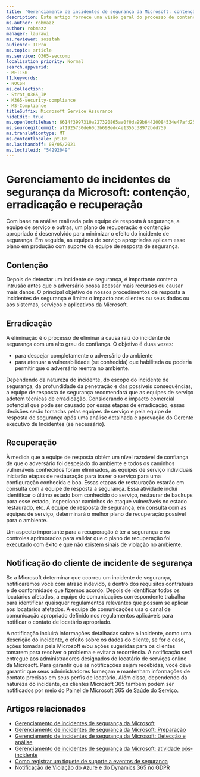 ```yaml
---
title: 'Gerenciamento de incidentes de segurança da Microsoft: contenção, erradicação e recuperação'
description: Este artigo fornece uma visão geral do processo de contenção, erradicação e recuperação de gerenciamento de incidentes de segurança nos serviços online da Microsoft.
ms.author: robmazz
author: robmazz
manager: laurawi
ms.reviewer: sosstah
audience: ITPro
ms.topic: article
ms.service: O365-seccomp
localization_priority: Normal
search.appverid:
- MET150
f1.keywords:
- NOCSH
ms.collection:
- Strat_O365_IP
- M365-security-compliance
- MS-Compliance
titleSuffix: Microsoft Service Assurance
hideEdit: true
ms.openlocfilehash: 6614f3997310a227320865aa0f0da99b64420084534e47afd25bb15441ddb451
ms.sourcegitcommit: af1925730de60c3b698edc4e1355c38972bdd759
ms.translationtype: MT
ms.contentlocale: pt-BR
ms.lasthandoff: 08/05/2021
ms.locfileid: "54292049"
---
```

# <a name="microsoft-security-incident-management-containment-eradication-and-recovery"></a>Gerenciamento de incidentes de segurança da Microsoft: contenção, erradicação e recuperação

Com base na análise realizada pela equipe de resposta à segurança, a equipe de serviço e outras, um plano de recuperação e contenção apropriado é desenvolvido para minimizar o efeito do incidente de segurança. Em seguida, as equipes de serviço apropriadas aplicam esse plano em produção com suporte da equipe de resposta de segurança.

## <a name="containment"></a>Contenção

Depois de detectar um incidente de segurança, é importante conter a intrusão antes que o adversário possa acessar mais recursos ou causar mais danos. O principal objetivo de nossos procedimentos de resposta a incidentes de segurança é limitar o impacto aos clientes ou seus dados ou aos sistemas, serviços e aplicativos da Microsoft.

## <a name="eradication"></a>Erradicação

A eliminação é o processo de eliminar a causa raiz do incidente de segurança com um alto grau de confiança. O objetivo é duas vezes:

- para despejar completamente o adversário do ambiente
- para atenuar a vulnerabilidade (se conhecida) que habilitada ou poderia permitir que o adversário reentra no ambiente.

Dependendo da natureza do incidente, do escopo do incidente de segurança, da profundidade da penetração e das possíveis consequências, a equipe de resposta de segurança recomendará que as equipes de serviço adotem técnicas de erradicação. Considerando o impacto comercial potencial que pode ser causado por essas etapas de erradicação, essas decisões serão tomadas pelas equipes de serviço e pela equipe de resposta de segurança após uma análise detalhada e aprovação do Gerente executivo de Incidentes (se necessário).

## <a name="recovery"></a>Recuperação

À medida que a equipe de resposta obtém um nível razoável de confiança de que o adversário foi despejado do ambiente e todos os caminhos vulneráveis conhecidos foram eliminados, as equipes de serviço individuais iniciarão etapas de restauração para trazer o serviço para uma configuração conhecida e boa. Essas etapas de restauração estarão em consulta com a equipe de resposta à segurança. Essa atividade inclui identificar o último estado bom conhecido do serviço, restaurar de backups para esse estado, inspecionar caminhos de ataque vulneráveis no estado restaurado, etc. A equipe de resposta de segurança, em consulta com as equipes de serviço, determinará o melhor plano de recuperação possível para o ambiente.

Um aspecto importante para a recuperação é ter a segurança e os controles aprimorados para validar que o plano de recuperação foi executado com êxito e que não existem sinais de violação no ambiente.

## <a name="customer-notification-of-security-incident"></a>Notificação do cliente de incidente de segurança

Se a Microsoft determinar que ocorreu um incidente de segurança, notificaremos você com atraso indevido, e dentro dos requisitos contratuais e de conformidade que fizemos acordo. Depois de identificar todos os locatários afetados, a equipe de comunicações correspondente trabalha para identificar quaisquer regulamentos relevantes que possam se aplicar aos locatários afetados. A equipe de comunicações usa o canal de comunicação apropriado definido nos regulamentos aplicáveis para notificar o contato de locatário apropriado.

A notificação incluirá informações detalhadas sobre o incidente, como uma descrição do incidente, o efeito sobre os dados do cliente, se for o caso, ações tomadas pela Microsoft e/ou ações sugeridas para os clientes tomarem para resolver o problema e evitar a recorrência. A notificação será entregue aos administradores designados do locatário de serviços online da Microsoft. Para garantir que as notificações sejam recebidas, você deve garantir que seus administradores forneçam e mantenham informações de contato precisas em seus perfis de locatário. Além disso, dependendo da natureza do incidente, os clientes Microsoft 365 também podem ser notificados por meio do Painel de Microsoft 365 [de Saúde do Serviço.](http://status.yammer.com/)

## <a name="related-articles"></a>Artigos relacionados

- [Gerenciamento de incidentes de segurança da Microsoft](assurance-security-incident-management.md)
- [Gerenciamento de incidentes de segurança da Microsoft: Preparação](assurance-sim-preparation.md)
- [Gerenciamento de incidentes de segurança da Microsoft: Detecção e análise](assurance-sim-detection-analysis.md)
- [Gerenciamento de incidentes de segurança da Microsoft: atividade pós-incidente](assurance-sim-post-incident-activity.md)
- [Como registrar um tíquete de suporte a eventos de segurança](/azure/security/fundamentals/event-support-ticket)
- [Notificação de Violação do Azure e do Dynamics 365 no GDPR](/compliance/regulatory/gdpr-breach-azure-dynamics)
